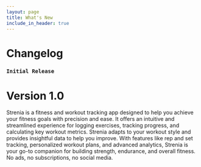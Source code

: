 ```yaml
---
layout: page
title: What's New
include_in_header: true
---
```


# Changelog

### `Initial Release`

# **Version 1.0**

Strenia is a fitness and workout tracking app designed to help you achieve your fitness goals with precision and ease. It offers an intuitive and streamlined experience for logging exercises, tracking progress, and calculating key workout metrics. Strenia adapts to your workout style and provides insightful data to help you improve. With features like rep and set tracking, personalized workout plans, and advanced analytics, Strenia is your go-to companion for building strength, endurance, and overall fitness. No ads, no subscriptions, no social media.
<br>
